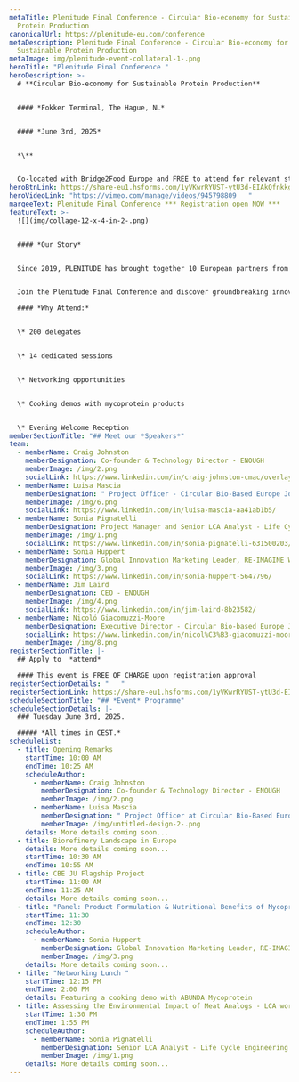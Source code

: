```yaml
---
metaTitle: Plenitude Final Conference - Circular Bio-economy for Sustainable
  Protein Production
canonicalUrl: https://plenitude-eu.com/conference
metaDescription: Plenitude Final Conference - Circular Bio-economy for
  Sustainable Protein Production
metaImage: img/plenitude-event-collateral-1-.png
heroTitle: "Plenitude Final Conference "
heroDescription: >-
  # **Circular Bio-economy for Sustainable Protein Production**


  #### *Fokker Terminal, The Hague, NL* 


  #### *June 3rd, 2025*


  *\**


  Co-located with Bridge2Food Europe and FREE to attend for relevant stakeholders, professionals and academics who want to learn more and make an impact.
heroBtnLink: https://share-eu1.hsforms.com/1yVKwrRYUST-ytU3d-EIAkQfnkkg
heroVideoLink: "https://vimeo.com/manage/videos/945798809   "
marqeeText: Plenitude Final Conference *** Registration open NOW ***
featureText: >-
  ![](img/collage-12-x-4-in-2-.png)


  #### *Our Story*


  Since 2019, PLENITUDE has brought together 10 European partners from agri-food, biotechnology, academia, and beyond, powered by €16.9 million in funding from the [Circular Bio-based Europe Joint Undertaking](https://www.cbe.europa.eu/). This consortium has pioneered cutting-edge solutions to advance a sustainable future through a unique circular, minimal-waste process for mycoprotein production and its applications in food and beyond.


  Join the Plenitude Final Conference and discover groundbreaking innovations shaping new bio-based value chains and discuss how these can be actualized in the European landscape! Here, you will learn how these solutions provide environmental, economic, and public health benefits while addressing the world’s most pressing sustainability challenges.

  #### *Why Attend:*


  \* 200 delegates


  \* 14 dedicated sessions


  \* Networking opportunities


  \* Cooking demos with mycoprotein products


  \* Evening Welcome Reception
memberSectionTitle: "## Meet our *Speakers*"
team:
  - memberName: Craig Johnston
    memberDesignation: Co-founder & Technology Director - ENOUGH
    memberImage: /img/2.png
    socialLink: https://www.linkedin.com/in/craig-johnston-cmac/overlay/photo/
  - memberName: Luisa Mascia
    memberDesignation: " Project Officer - Circular Bio-Based Europe Joint Undertaking"
    memberImage: /img/6.png
    socialLink: https://www.linkedin.com/in/luisa-mascia-aa41ab1b5/
  - memberName: Sonia Pignatelli
    memberDesignation: Project Manager and Senior LCA Analyst - Life Cycle Engineering SPA
    memberImage: /img/1.png
    socialLink: https://www.linkedin.com/in/sonia-pignatelli-631500203/
  - memberName: Sonia Huppert
    memberDesignation: Global Innovation Marketing Leader, RE-IMAGINE WELLNESS™ - IFF
    memberImage: /img/3.png
    socialLink: https://www.linkedin.com/in/sonia-huppert-5647796/
  - memberName: Jim Laird
    memberDesignation: CEO - ENOUGH
    memberImage: /img/4.png
    socialLink: https://www.linkedin.com/in/jim-laird-8b23582/
  - memberName: Nicoló Giacomuzzi-Moore
    memberDesignation: Executive Director - Circular Bio-based Europe Joint Undertaking
    socialLink: https://www.linkedin.com/in/nicol%C3%B3-giacomuzzi-moore-5b268784/
    memberImage: /img/8.png
registerSectionTitle: |-
  ## Apply to  *attend*

  #### This event is FREE OF CHARGE upon registration approval
registerSectionDetails: "   "
registerSectionLink: https://share-eu1.hsforms.com/1yVKwrRYUST-ytU3d-EIAkQfnkkg
scheduleSectionTitle: "## *Event* Programme"
scheduleSectionDetails: |-
  ### Tuesday June 3rd, 2025.

  ##### *All times in CEST.*
scheduleList:
  - title: Opening Remarks
    startTime: 10:00 AM
    endTime: 10:25 AM
    scheduleAuthor:
      - memberName: Craig Johnston
        memberDesignation: Co-founder & Technology Director - ENOUGH
        memberImage: /img/2.png
      - memberName: Luisa Mascia
        memberDesignation: " Project Officer at Circular Bio-Based Europe Joint Undertaking"
        memberImage: /img/untitled-design-2-.png
    details: More details coming soon...
  - title: Biorefinery Landscape in Europe
    details: More details coming soon...
    startTime: 10:30 AM
    endTime: 10:55 AM
  - title: CBE JU Flagship Project
    startTime: 11:00 AM
    endTime: 11:25 AM
    details: More details coming soon...
  - title: "Panel: Product Formulation & Nutritional Benefits of Mycoprotein"
    startTime: 11:30
    endTime: 12:30
    scheduleAuthor:
      - memberName: Sonia Huppert
        memberDesignation: Global Innovation Marketing Leader, RE-IMAGINE WELLNESS™ - IFF
        memberImage: /img/3.png
    details: More details coming soon...
  - title: "Networking Lunch "
    startTime: 12:15 PM
    endTime: 2:00 PM
    details: Featuring a cooking demo with ABUNDA Mycoprotein
  - title: Assessing the Environmental Impact of Meat Analogs - LCA work in Plenitude
    startTime: 1:30 PM
    endTime: 1:55 PM
    scheduleAuthor:
      - memberName: Sonia Pignatelli
        memberDesignation: Senior LCA Analyst - Life Cycle Engineering SPA
        memberImage: /img/1.png
    details: More details coming soon...
---
```

